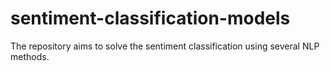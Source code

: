 # sentiment-classification-models
The repository aims to solve the sentiment classification using several NLP methods. 
